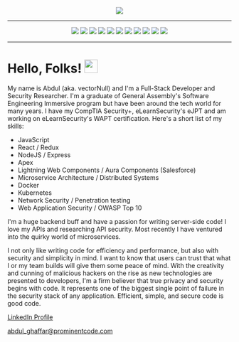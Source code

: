 <p align="center">
<img src="https://user-images.githubusercontent.com/50179896/156867829-40806419-1dd5-43c9-abef-96254c9abbea.png">
</p>

---

<p align="center">
<img src="https://img.shields.io/badge/OS-Linux-informational?style=for-the-badge&logo=<jose>&logoColor=white&color=black">
<img src="https://img.shields.io/badge/OS-Windows-informational?style=for-the-badge&logo=<jose>&logoColor=white&color=black">
<img src="https://img.shields.io/badge/code-JavaScript-informational?style=for-the-badge&logo=<jose>&logoColor=white&color=black">
<img src="https://img.shields.io/badge/code-Python-informational?style=for-the-badge&logo=<jose>&logoColor=white&color=black">
<img src="https://img.shields.io/badge/cloud-AWS-informational?style=for-the-badge&logo=<jose>&logoColor=white&color=black">
<img src="https://img.shields.io/badge/framework-React-informational?style=for-the-badge&logo=<jose>&logoColor=white&color=black">
<img src="https://img.shields.io/badge/framework-Redux-informational?style=for-the-badge&logo=<jose>&logoColor=white&color=black">
<img src="https://img.shields.io/badge/framework-Express-informational?style=for-the-badge&logo=<jose>&logoColor=white&color=black">
<img src="https://img.shields.io/badge/database-MongoDB-informational?style=for-the-badge&logo=<jose>&logoColor=white&color=black">
<img src="https://img.shields.io/badge/security-Penetration&nbsp;Testing-informational?style=for-the-badge&logo=<jose>&logoColor=white&color=black">
<img src="https://img.shields.io/badge/security-Protocol&nbsp;Analysis-informational?style=for-the-badge&logo=<jose>&logoColor=white&color=black">
</p>

---

# Hello, Folks! <img src="https://raw.githubusercontent.com/MartinHeinz/MartinHeinz/master/wave.gif" width="30px">

My name is Abdul (aka. vectorNull) and I'm a Full-Stack Developer and Security Researcher.  I'm a graduate of General Assembly's Software Engineering Immersive program but have been around the tech world for many years. I have my CompTIA Security+, eLearnSecurity's eJPT and am working on eLearnSecurity's WAPT certification. Here's a short list of my skills:

* JavaScript
* React / Redux
* NodeJS / Express 
* Apex
* Lightning Web Components / Aura Components (Salesforce)
* Microservice Architecture / Distributed Systems
* Docker
* Kubernetes
* Network Security / Penetration testing
* Web Application Security / OWASP Top 10

I'm a huge backend buff and have a passion for writing server-side code! I love my APIs and researching API security. Most recently I have ventured into the quirky world of microservices.

I not only like writing code for efficiency and performance, but also with security and simplicity in mind. I want to know that users can trust that what I or my team builds will give them some peace of mind. With the creativity and cunning of malicious hackers on the rise as new technologies are presented to developers, I'm a firm believer that true privacy and security begins with code. It represents one of the biggest single point of failure in the security stack of any application. Efficient, simple, and secure code is good code.

<!-- Actual text -->

[LinkedIn Profile][2]

abdul_ghaffar@prominentcode.com

<!-- Icons -->

[1.2]: http://i.imgur.com/wWzX9uB.png (twitter icon without padding)
[2.2]: https://raw.githubusercontent.com/MartinHeinz/MartinHeinz/master/linkedin-3-16.png (LinkedIn icon without padding)

<!-- Links to your social media accounts -->

[1]: https://twitter.com/VectorNull1
[2]: https://www.linkedin.com/in/prominentcode/
